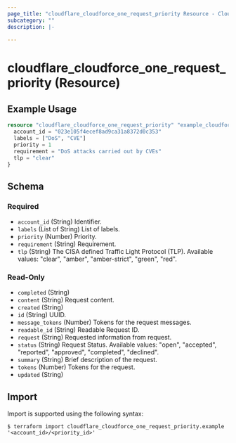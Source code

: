 ```yaml
---
page_title: "cloudflare_cloudforce_one_request_priority Resource - Cloudflare"
subcategory: ""
description: |-
  
---
```


# cloudflare_cloudforce_one_request_priority (Resource)



## Example Usage

```terraform
resource "cloudflare_cloudforce_one_request_priority" "example_cloudforce_one_request_priority" {
  account_id = "023e105f4ecef8ad9ca31a8372d0c353"
  labels = ["DoS", "CVE"]
  priority = 1
  requirement = "DoS attacks carried out by CVEs"
  tlp = "clear"
}
```

<!-- schema generated by tfplugindocs -->
## Schema

### Required

- `account_id` (String) Identifier.
- `labels` (List of String) List of labels.
- `priority` (Number) Priority.
- `requirement` (String) Requirement.
- `tlp` (String) The CISA defined Traffic Light Protocol (TLP).
Available values: "clear", "amber", "amber-strict", "green", "red".

### Read-Only

- `completed` (String)
- `content` (String) Request content.
- `created` (String)
- `id` (String) UUID.
- `message_tokens` (Number) Tokens for the request messages.
- `readable_id` (String) Readable Request ID.
- `request` (String) Requested information from request.
- `status` (String) Request Status.
Available values: "open", "accepted", "reported", "approved", "completed", "declined".
- `summary` (String) Brief description of the request.
- `tokens` (Number) Tokens for the request.
- `updated` (String)

## Import

Import is supported using the following syntax:

```shell
$ terraform import cloudflare_cloudforce_one_request_priority.example '<account_id>/<priority_id>'
```

